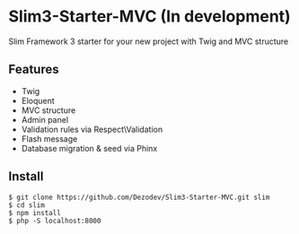 # Slim3-Starter-MVC (In development)
Slim Framework 3 starter for your new project with Twig and MVC structure

## Features

* Twig
* Eloquent
* MVC structure
* Admin panel
* Validation rules via Respect\Validation
* Flash message
* Database migration & seed via Phinx

## Install

```shell
$ git clone https://github.com/Dezodev/Slim3-Starter-MVC.git slim
$ cd slim
$ npm install
$ php -S localhost:8000
```
